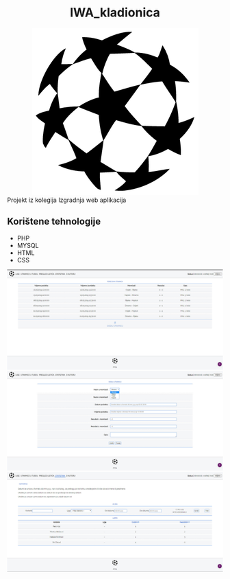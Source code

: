 <div align="center">
<h1>IWA_kladionica</h1>
 <img src="images/index.png"/>
</div>
Projekt iz kolegija Izgradnja web aplikacija

## Korištene tehnologije

* PHP
* MYSQL
* HTML
* CSS

 <img src="projekt_slike/iwa1.jpg"/>
 <img src="projekt_slike/iwa2.jpg"/>
 <img src="projekt_slike/iwa3.jpg"/>
